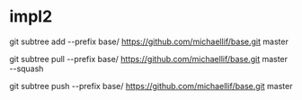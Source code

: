 # impl2

git subtree add --prefix base/ https://github.com/michaellif/base.git master

git subtree pull --prefix base/ https://github.com/michaellif/base.git master --squash

git subtree push --prefix base/ https://github.com/michaellif/base.git master
